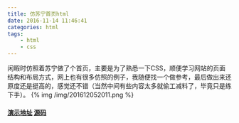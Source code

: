 ```yaml
---
title: 仿苏宁首页html
date: 2016-11-14 11:46:41
categories: html
tags:
    - html
    - css
---
```

闲暇时仿照着苏宁做了个首页，主要是为了熟悉一下CSS，顺便学习网站的页面结构和布局方式，网上也有很多仿照的例子，我随便找一个做参考，最后做出来还原度还是挺高的，感觉还不错（当然中间有些内容太多就偷工减料了，毕竟只是练下手）。
{% img /img/201612052011.png %}
#### [演示地址](http://www.ninely.top/demo/suning/index)    [源码](https://github.com/ninely/Suning_html)